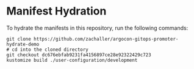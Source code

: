 # Manifest Hydration

To hydrate the manifests in this repository, run the following commands:

```shell
git clone https://github.com/zachaller/argocon-gitops-promoter-hydrate-demo
# cd into the cloned directory
git checkout dc676ebfab9231fa4156897ce28e92322429c723
kustomize build ./user-configuration/development
```
